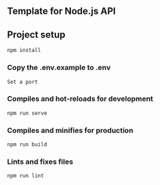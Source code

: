 ## Template for Node.js API

## Project setup
```
npm install
```

### Copy the .env.example to .env
```
Set a port
```

### Compiles and hot-reloads for development
```
npm run serve
```

### Compiles and minifies for production
```
npm run build
```

### Lints and fixes files
```
npm run lint
```
